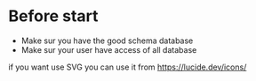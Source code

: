 # Before start

- Make sur you have the good schema database
- Make sur your user have access of all database

if you want use SVG you can use it from https://lucide.dev/icons/
